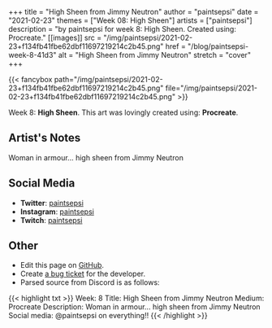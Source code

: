 +++
title =       "High Sheen from Jimmy Neutron"
author =      "paintsepsi"
date =        "2021-02-23"
themes =      ["Week 08: High Sheen"]
artists =     ["paintsepsi"]
description = "by paintsepsi for week 8: High Sheen. Created using: Procreate."
[[images]]
              src = "/img/paintsepsi/2021-02-23+f134fb41fbe62dbf11697219214c2b45.png"
              href = "/blog/paintsepsi-week-8-41d3"
              alt = "High Sheen from Jimmy Neutron"
              stretch = "cover"
+++


{{< fancybox path="/img/paintsepsi/2021-02-23+f134fb41fbe62dbf11697219214c2b45.png" file="/img/paintsepsi/2021-02-23+f134fb41fbe62dbf11697219214c2b45.png" >}}


Week 8: **High Sheen**. This art was lovingly created using: **Procreate**.

## Artist's Notes

Woman in armour... high sheen from Jimmy Neutron

## Social Media

- **Twitter**: <a href='https://twitter.com/paintsepsi' target='_blank'>paintsepsi</a>
- **Instagram**: <a href='https://instagram.com/paintsepsi' target='_blank'>paintsepsi</a>
- **Twitch**: <a href='https://twitch.tv/paintsepsi' target='_blank'>paintsepsi</a>


## Other

- Edit this page on [GitHub](https://github.com/teaminkling/web-refresh/edit/main/blog/content/blog/paintsepsi-week-8-41d3.md).
- Create [a bug ticket](https://github.com/teaminkling/web-refresh/issues/new?assignees=&labels=bug&template=problem-report.md&title=) for the developer.
- Parsed source from Discord is as follows:

{{< highlight txt >}}
Week: 8
Title: High Sheen from Jimmy Neutron
Medium: Procreate
Description: Woman in armour... high sheen from Jimmy Neutron
Social media: @paintsepsi on everything!!
{{< /highlight >}}